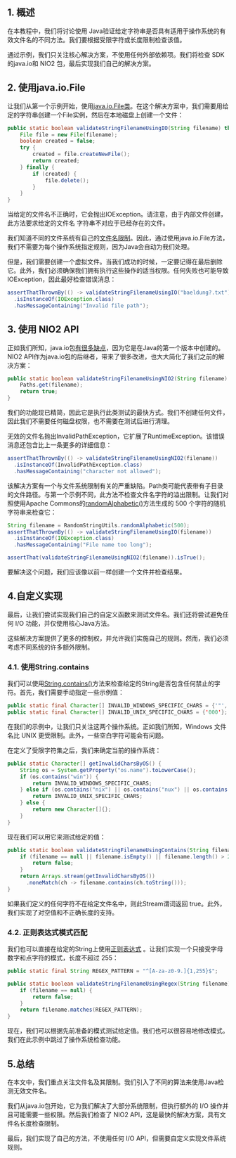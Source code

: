## 1. 概述

在本教程中，我们将讨论使用 Java验证给定字符串是否具有适用于操作系统的有效文件名的不同方法。我们要根据受限字符或长度限制检查该值。

通过示例，我们只关注核心解决方案，不使用任何外部依赖项。我们将检查 SDK 的java.io和 NIO2 包，最后实现我们自己的解决方案。

## 2. 使用java.io.File

让我们从第一个示例开始，使用[java.io.File类](https://www.baeldung.com/java-io-file)。在这个解决方案中，我们需要用给定的字符串创建一个File实例，然后在本地磁盘上创建一个文件：

```java
public static boolean validateStringFilenameUsingIO(String filename) throws IOException {
    File file = new File(filename);
    boolean created = false;
    try {
        created = file.createNewFile();
        return created;
    } finally {
        if (created) {
            file.delete();
        }
    }
}
```

当给定的文件名不正确时，它会抛出IOException。请注意，由于内部文件创建，此方法要求给定的文件名 字符串不对应于已经存在的文件。

我们知道不同的文件系统有自己的[文件名限制](https://en.wikipedia.org/wiki/Filename)。因此，通过使用java.io.File方法，我们不需要为每个操作系统指定规则，因为Java会自动为我们处理。

但是，我们需要创建一个虚拟文件。当我们成功的时候，一定要记得在最后删除它。此外，我们必须确保我们拥有执行这些操作的适当权限。任何失败也可能导致IOException，因此最好检查错误消息：

```java
assertThatThrownBy(() -> validateStringFilenameUsingIO("baeldung?.txt"))
  .isInstanceOf(IOException.class)
  .hasMessageContaining("Invalid file path");
```

## 3. 使用 NIO2 API

正如我们所知，java.io包[有很多缺点](https://www.baeldung.com/java-path-vs-file)，因为它是在Java的第一个版本中创建的。NIO2 API作为java.io包的后继者，带来了很多改进，也大大简化了我们之前的解决方案：

```java
public static boolean validateStringFilenameUsingNIO2(String filename) {
    Paths.get(filename);
    return true;
}
```

我们的功能现已精简，因此它是执行此类测试的最快方式。我们不创建任何文件，因此我们不需要任何磁盘权限，也不需要在测试后进行清理。

无效的文件名抛出InvalidPathException，它扩展了RuntimeException。该错误消息还包含比上一条更多的详细信息：

```java
assertThatThrownBy(() -> validateStringFilenameUsingNIO2(filename))
  .isInstanceOf(InvalidPathException.class)
  .hasMessageContaining("character not allowed");
```

该解决方案有一个与文件系统限制有关的严重缺陷。Path类可能代表带有子目录的文件路径。与第一个示例不同，此方法不检查文件名字符的溢出限制。让我们对照使用Apache Commons的[randomAlphabetic()](https://commons.apache.org/proper/commons-lang/javadocs/api-3.9/org/apache/commons/lang3/RandomStringUtils.html#randomAlphabetic-int-)方法生成的 500 个字符的随机字符串来检查它：

```java
String filename = RandomStringUtils.randomAlphabetic(500);
assertThatThrownBy(() -> validateStringFilenameUsingIO(filename))
  .isInstanceOf(IOException.class)
  .hasMessageContaining("File name too long");

assertThat(validateStringFilenameUsingNIO2(filename)).isTrue();
```

要解决这个问题，我们应该像以前一样创建一个文件并检查结果。

## 4.自定义实现

最后，让我们尝试实现我们自己的自定义函数来测试文件名。我们还将尝试避免任何 I/O 功能，并仅使用核心Java方法。

这些解决方案提供了更多的控制权，并允许我们实施自己的规则。然而，我们必须考虑不同系统的许多额外限制。

### 4.1. 使用String.contains

我们可以使用[String.contains()](https://docs.oracle.com/en/java/javase/11/docs/api/java.base/java/lang/String.html#contains(java.lang.CharSequence))方法来检查给定的String是否包含任何禁止的字符。首先，我们需要手动指定一些示例值：

```java
public static final Character[] INVALID_WINDOWS_SPECIFIC_CHARS = {'"', '', '<', '>', '?', '|'};
public static final Character[] INVALID_UNIX_SPECIFIC_CHARS = {'000'};
```

在我们的示例中，让我们只关注这两个操作系统。正如我们所知，Windows 文件名比 UNIX 更受限制。此外，一些空白字符可能会有问题。

在定义了受限字符集之后，我们来确定当前的操作系统：

```java
public static Character[] getInvalidCharsByOS() {
    String os = System.getProperty("os.name").toLowerCase();
    if (os.contains("win")) {
        return INVALID_WINDOWS_SPECIFIC_CHARS;
    } else if (os.contains("nix") || os.contains("nux") || os.contains("mac")) {
        return INVALID_UNIX_SPECIFIC_CHARS;
    } else {
        return new Character[]{};
    }
}
```

现在我们可以用它来测试给定的值：

```java
public static boolean validateStringFilenameUsingContains(String filename) {
    if (filename == null || filename.isEmpty() || filename.length() > 255) {
        return false;
    }
    return Arrays.stream(getInvalidCharsByOS())
      .noneMatch(ch -> filename.contains(ch.toString()));
}
```

如果我们定义的任何字符不在给定文件名中，则此Stream谓词返回 true。此外，我们实现了对空值和不正确长度的支持。

### 4.2. 正则表达式模式匹配

我们也可以直接在给定的String上使用[正则表达式](https://www.baeldung.com/regular-expressions-java) 。让我们实现一个只接受字母数字和点字符的模式，长度不超过 255：

```java
public static final String REGEX_PATTERN = "^[A-za-z0-9.]{1,255}$";

public static boolean validateStringFilenameUsingRegex(String filename) {
    if (filename == null) {
        return false;
    }
    return filename.matches(REGEX_PATTERN);
}

```

现在，我们可以根据先前准备的模式测试给定值。我们也可以很容易地修改模式。我们在此示例中跳过了操作系统检查功能。

## 5.总结

在本文中，我们重点关注文件名及其限制。我们引入了不同的算法来使用Java检测无效文件名。

我们从java.io包开始，它为我们解决了大部分系统限制，但执行额外的 I/O 操作并且可能需要一些权限。然后我们检查了 NIO2 API，这是最快的解决方案，具有文件名长度检查限制。

最后，我们实现了自己的方法，不使用任何 I/O API，但需要自定义实现文件系统规则。